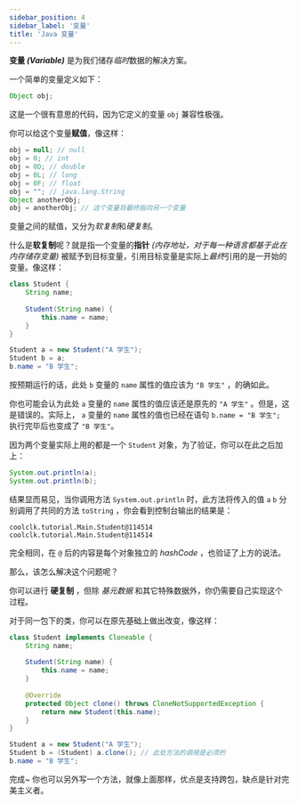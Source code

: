 ```yaml
---
sidebar_position: 4
sidebar_label: '变量'
title: 'Java 变量'
---
```


**变量 *(Variable)*** 是为我们储存*临时*数据的解决方案。

一个简单的变量定义如下：

```java
Object obj;
```

这是一个很有意思的代码，因为它定义的变量 ```obj``` 兼容性极强。

你可以给这个变量**赋值**，像这样：

```java showLineNumbers
obj = null; // null
obj = 0; // int
obj = 0D; // double
obj = 0L; // long
obj = 0F; // float
obj = ""; // java.lang.String
Object anotherObj;
obj = anotherObj; // 这个变量将最终指向另一个变量
```

变量之间的赋值，又分为*软复制*和*硬复制*。

什么是**软复制**呢？就是指一个变量的**指针** *(内存地址，对于每一种语言都基于此在内存储存变量)* 被赋予到目标变量，引用目标变量是实际上*最终*引用的是一开始的变量。像这样：

```java showLineNumbers
class Student {
    String name;
    
    Student(String name) {
        this.name = name;
    }
}

Student a = new Student("A 学生");
Student b = a;
b.name = "B 学生";
```

按预期运行的话，此处 ```b``` 变量的 ```name``` 属性的值应该为 ```"B 学生"``` ，的确如此。

你也可能会认为此处 ```a``` 变量的 ```name``` 属性的值应该还是原先的 ```"A 学生"``` 。但是，这是错误的。实际上， ```a``` 变量的 ```name``` 属性的值也已经在语句 ```b.name = "B 学生";``` 执行完毕后也变成了 ```"B 学生"```。

因为两个变量实际上用的都是一个 ```Student``` 对象，为了验证，你可以在此之后加上：

```java showLineNumbers
System.out.println(a);
System.out.println(b);
```

结果显而易见，当你调用方法 ```System.out.println``` 时，此方法将传入的值 ```a``` ```b``` 分别调用了共同的方法 ```toString``` ，你会看到控制台输出的结果是：

```
coolclk.tutorial.Main.Student@114514
coolclk.tutorial.Main.Student@114514
```

完全相同，在 `@` 后的内容是每个对象独立的 *hashCode* ，也验证了上方的说法。

那么，该怎么解决这个问题呢？

你可以进行 **硬复制** ，但除 *基元数据* 和其它特殊数据外，你仍需要自己实现这个过程。

对于同一包下的类，你可以在原先基础上做出改变，像这样：

```java showLineNumbers
class Student implements Cloneable {
    String name;
    
    Student(String name) {
        this.name = name;
    }
    
    @Override
    protected Object clone() throws CloneNotSupportedException {
        return new Student(this.name);
    }
}

Student a = new Student("A 学生");
Student b = (Student) a.clone(); // 此处方法的调用是必须的
b.name = "B 学生";
```

完成~ 你也可以另外写一个方法，就像上面那样，优点是支持跨包，缺点是针对完美主义者。